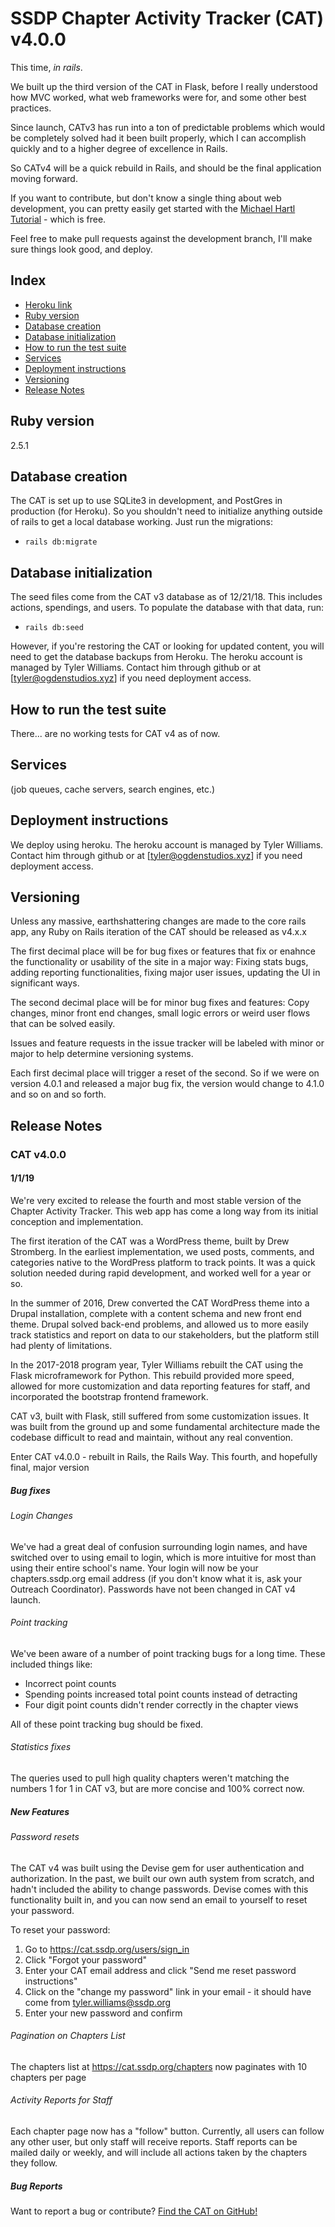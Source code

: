 # SSDP Chapter Activity Tracker (CAT) v4.0.0

This time, *in rails*.

We built up the third version of the CAT in Flask, before I really understood how MVC worked, what web frameworks were for, and some other best practices.

Since launch, CATv3 has run into a ton of predictable problems which would be completely solved had it been built properly, which I can accomplish quickly and to a higher degree of excellence in Rails.

So CATv4 will be a quick rebuild in Rails, and should be the final application moving forward.

If you want to contribute, but don't know a single thing about web development, you can pretty easily get started with the [Michael Hartl Tutorial](https://www.railstutorial.org/) - which is free.

Feel free to make pull requests against the development branch, I'll make sure things look good, and deploy.

## Index
- [Heroku link](https://ssdp-cat.herokuapp.com/)
- [Ruby version](#ruby-version)
- [Database creation](#database-creation)
- [Database initialization](#database-initialization)
- [How to run the test suite](#how-to-run-the-test-suite)
- [Services](#services)
- [Deployment instructions](#deployment-instructions)
- [Versioning](#versioning)
- [Release Notes](#release-notes)

## Ruby version

2.5.1

## Database creation

The CAT is set up to use SQLite3 in development, and PostGres in production (for Heroku). So you shouldn't need to initialize anything outside of rails to get a local database working. Just run the migrations:

- `rails db:migrate`

## Database initialization

The seed files come from the CAT v3 database as of 12/21/18.  This includes actions, spendings, and users. To populate the database with that data, run:

- `rails db:seed`

However, if you're restoring the CAT or looking for updated content, you will need to get the database backups from Heroku. The heroku account is managed by Tyler Williams. Contact him through github or at [tyler@ogdenstudios.xyz] if you need deployment access.

## How to run the test suite

There... are no working tests for CAT v4 as of now.

## Services

(job queues, cache servers, search engines, etc.)

## Deployment instructions

We deploy using heroku. The heroku account is managed by Tyler Williams. Contact him through github or at [tyler@ogdenstudios.xyz] if you need deployment access.

## Versioning

Unless any massive, earthshattering changes are made to the core rails app, any Ruby on Rails iteration of the CAT should be released as v4.x.x

The first decimal place will be for bug fixes or features that fix or enahnce the functionality or usability of the site in a major way: Fixing stats bugs, adding reporting functionalities, fixing major user issues, updating the UI in significant ways.

The second decimal place will be for minor bug fixes and features: Copy changes, minor front end changes, small logic errors or weird user flows that can be solved easily.

Issues and feature requests in the issue tracker will be labeled with minor or major to help determine versioning systems.

Each first decimal place will trigger a reset of the second. So if we were on version 4.0.1 and released a major bug fix, the version would change to 4.1.0 and so on and so forth.

## Release Notes

### CAT v4.0.0

#### 1/1/19

We're very excited to release the fourth and most stable version of the Chapter Activity Tracker. This web app has come a long way from its initial conception and implementation.

The first iteration of the CAT was a WordPress theme, built by Drew Stromberg. In the earliest implementation, we used posts, comments, and categories native to the WordPress platform to track points. It was a quick solution needed during rapid development, and worked well for a year or so.

In the summer of 2016, Drew converted the CAT WordPress theme into a Drupal installation, complete with a content schema and new front end theme. Drupal solved back-end problems, and allowed us to more easily track statistics and report on data to our stakeholders, but the platform still had plenty of limitations.

In the 2017-2018 program year, Tyler Williams rebuilt the CAT using the Flask microframework for Python. This rebuild provided more speed, allowed for more customization and data reporting features for staff, and incorporated the bootstrap frontend framework.

CAT v3, built with Flask, still suffered from some customization issues. It was built from the ground up and some fundamental architecture made the codebase difficult to read and maintain, without any real convention.

Enter CAT v4.0.0 - rebuilt in Rails, the Rails Way. This fourth, and hopefully final, major version

##### Bug fixes

###### Login Changes

We've had a great deal of confusion surrounding login names, and have switched over to using email to login, which is more intuitive for most than using their entire school's name. Your login will now be your chapters.ssdp.org email address (if you don't know what it is, ask your Outreach Coordinator). Passwords have not been changed in CAT v4 launch.

###### Point tracking

We've been aware of a number of point tracking bugs for a long time. These included things like:

- Incorrect point counts
- Spending points increased total point counts instead of detracting
- Four digit point counts didn't render correctly in the chapter views

All of these point tracking bug should be fixed.

###### Statistics fixes

The queries used to pull high quality chapters weren't matching the numbers 1 for 1 in CAT v3, but are more concise and 100% correct now.

##### New Features

###### Password resets

The CAT v4 was built using the Devise gem for user authentication and authorization. In the past, we built our own auth system from scratch, and hadn't included the ability to change passwords. Devise comes with this functionality built in, and you can now send an email to yourself to reset your password.

To reset your password:

1. Go to https://cat.ssdp.org/users/sign_in
2. Click "Forgot your password"
3. Enter your CAT email address and click "Send me reset password instructions"
4. Click on the "change my password" link in your email - it should have come from tyler.williams@ssdp.org
5. Enter your new password and confirm

###### Pagination on Chapters List

The chapters list at https://cat.ssdp.org/chapters now paginates with 10 chapters per page

###### Activity Reports for Staff

Each chapter page now has a "follow" button. Currently, all users can follow any other user, but only staff will receive reports. Staff reports can be mailed daily or weekly, and will include all actions taken by the chapters they follow.

##### Bug Reports
Want to report a bug or contribute? <a href="https://github.com/SSDP-Dev/chapter-activity-tracker" target="_blank" rel="noopener noreferrer">Find the CAT on GitHub!</a>
